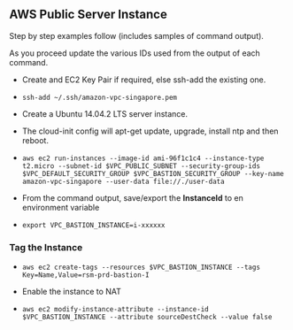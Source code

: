 ## AWS Public Server Instance

Step by step examples follow (includes samples of command output).

As you proceed update the various IDs used from the output of each command.

- Create and EC2 Key Pair if required, else ssh-add the existing one.
- `ssh-add ~/.ssh/amazon-vpc-singapore.pem`
- Create a Ubuntu 14.04.2 LTS server instance.
- The cloud-init config will apt-get update, upgrade, install ntp and then reboot.
- `aws ec2 run-instances --image-id ami-96f1c1c4 --instance-type t2.micro --subnet-id $VPC_PUBLIC_SUBNET --security-group-ids $VPC_DEFAULT_SECURITY_GROUP $VPC_BASTION_SECURITY_GROUP --key-name amazon-vpc-singapore --user-data file://./user-data`

- From the command output, save/export the **InstanceId** to en environment variable
- `export VPC_BASTION_INSTANCE=i-xxxxxx`

### Tag the Instance
- `aws ec2 create-tags --resources $VPC_BASTION_INSTANCE --tags Key=Name,Value=rsm-prd-bastion-I`

- Enable the instance to NAT
- `aws ec2 modify-instance-attribute --instance-id $VPC_BASTION_INSTANCE --attribute sourceDestCheck --value false`
